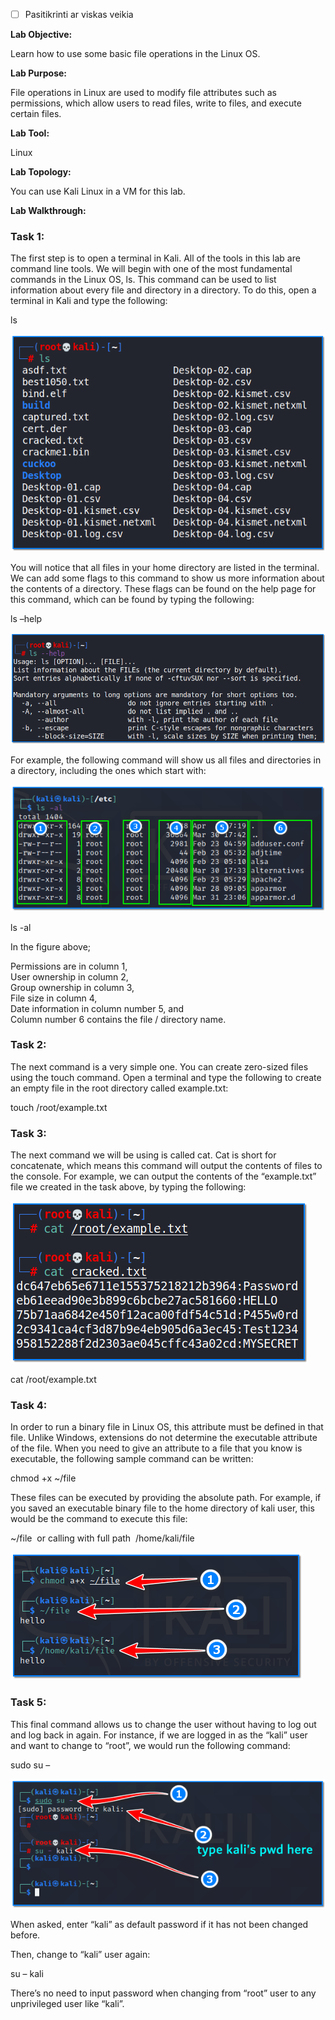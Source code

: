 - [ ] Pasitikrinti ar viskas veikia

**Lab Objective:**

Learn how to use some basic file operations in the Linux OS.

**Lab Purpose:**

File operations in Linux are used to modify file attributes such as permissions, which allow users to read files, write to files, and execute certain files.

**Lab Tool:**

Linux

**Lab Topology:**

You can use Kali Linux in a VM for this lab.

**Lab Walkthrough:**

### Task 1:

The first step is to open a terminal in Kali. All of the tools in this lab are command line tools. We will begin with one of the most fundamental commands in the Linux OS, ls. This command can be used to list information about every file and directory in a directory. To do this, open a terminal in Kali and type the following:

ls

![ls command](attachements/ls_command.png)

You will notice that all files in your home directory are listed in the terminal. We can add some flags to this command to show us more information about the contents of a directory. These flags can be found on the help page for this command, which can be found by typing the following:

ls –help

![ls --help](attachements/ls_--help.png)

For example, the following command will show us all files and directories in a directory, including the ones which start with:

![ls -al](attachements/ls_-al.png)

ls -al

In the figure above;

Permissions are in column 1,  
User ownership in column 2,  
Group ownership in column 3,  
File size in column 4,  
Date information in column number 5, and  
Column number 6 contains the file / directory name.

### Task 2:

The next command is a very simple one. You can create zero-sized files using the touch command. Open a terminal and type the following to create an empty file in the root directory called example.txt:

touch /root/example.txt

### Task 3:

The next command we will be using is called cat. Cat is short for concatenate, which means this command will output the contents of files to the console. For example, we can output the contents of the “example.txt” file we created in the task above, by typing the following:

![cat command](attachements/cat_command.png)

cat /root/example.txt

### Task 4:

In order to run a binary file in Linux OS, this attribute must be defined in that file. Unlike Windows, extensions do not determine the executable attribute of the file. When you need to give an attribute to a file that you know is executable, the following sample command can be written:

chmod +x ~/file

These files can be executed by providing the absolute path. For example, if you saved an executable binary file to the home directory of kali user, this would be the command to execute this file:

~/file  or calling with full path  /home/kali/file

![chmod command](attachements/chmod_command.png)

### Task 5:

This final command allows us to change the user without having to log out and log back in again. For instance, if we are logged in as the “kali” user and want to change to “root”, we would run the following command:

sudo su –

![sudo su](attachements/sudo_su-1.png)

When asked, enter “kali” as default password if it has not been changed before.

Then, change to “kali” user again:

su – kali

There’s no need to input password when changing from “root” user to any unprivileged user like “kali”.